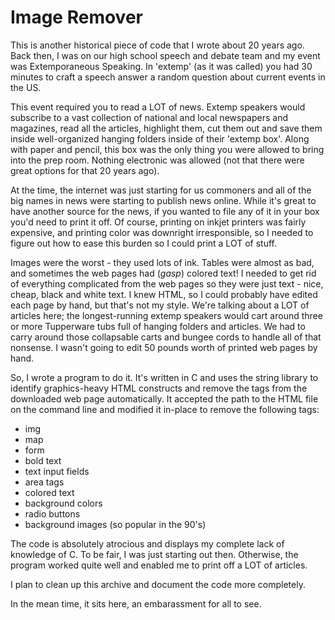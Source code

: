 # Image Remover #

This is another historical piece of code that I wrote about 20 years ago.
Back then, I was on our high school speech and debate team and my event was
Extemporaneous Speaking. In 'extemp' (as it was called) you had 30 minutes to
craft a speech answer a random question about current events in the US.

This event required you to read a LOT of news. Extemp speakers would 
subscribe to a vast collection of national and local newspapers and 
magazines, read all the articles, highlight them, cut them out and save them
inside well-organized hanging folders inside of their 'extemp box'. Along
with paper and pencil, this box was the only thing you were allowed to bring
into the prep room. Nothing electronic was allowed (not that there were great
options for that 20 years ago).

At the time, the internet was just starting for us commoners and all of the
big names in news were starting to publish news online. While it's great to
have another source for the news, if you wanted to file any of it in your box
you'd need to print it off. Of course, printing on inkjet printers was fairly
expensive, and printing color was downright irresponsible, so I needed to 
figure out how to ease this burden so I could print a LOT of stuff.

Images were the worst - they used lots of ink. Tables were almost as bad,
and sometimes the web pages had (*gasp*) colored text! I needed to get rid
of everything complicated from the web pages so they were just text - nice,
cheap, black and white text. I knew HTML, so I could probably have edited
each page by hand, but that's not my style. We're talking about a LOT of 
articles here; the longest-running extemp speakers would cart around three 
or more Tupperware tubs full of hanging folders and articles. We had to carry
around those collapsable carts and bungee cords to handle all of that 
nonsense. I wasn't going to edit 50 pounds worth of printed web pages by 
hand.

So, I wrote a program to do it. It's written in C and uses the string
library to identify graphics-heavy HTML constructs and remove the tags 
from the downloaded web page automatically. It accepted the path to the
HTML file on the command line and modified it in-place to remove the 
following tags:

* img
* map
* form
* bold text
* text input fields
* area tags
* colored text
* background colors
* radio buttons
* background images (so popular in the 90's)


The code is absolutely atrocious and displays my complete lack of knowledge of 
C. To be fair, I was just starting out then. Otherwise, the program worked 
quite well and enabled me to print off a LOT of articles.

I plan to clean up this archive and document the code more completely.

In the mean time, it sits here, an embarassment for all to see.



